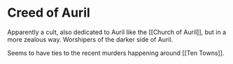 # Creed of Auril
Apparently a cult, also dedicated to Auril like the [[Church of Auril]], but in a more zealous way. Worshipers of the darker side of Auril.

Seems to have ties to the recent murders happening around [[Ten Towns]].